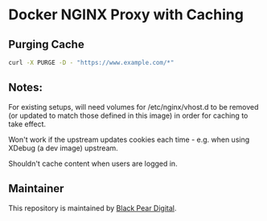 # Docker NGINX Proxy with Caching


## Purging Cache

```bash
curl -X PURGE -D - "https://www.example.com/*"
```

## Notes:

For existing setups, will need volumes for /etc/nginx/vhost.d to be removed (or updated to match those defined in this image) 
in order for caching to take effect.

Won't work if the upstream updates cookies each time - e.g. when using XDebug (a dev image) upstream.

Shouldn't cache content when users are logged in.

## Maintainer

This repository is maintained by [Black Pear Digital](https://www.blackpeardigital.co.uk).